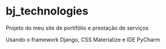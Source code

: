 # bj_technologies
Projeto do meu site de portifólio e prestação de serviços

Usando o framework Django, CSS Materialize e IDE PyCharm
